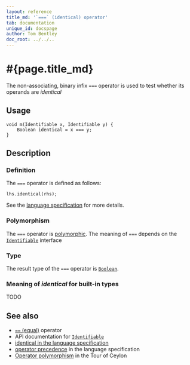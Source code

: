 ```yaml
---
layout: reference
title_md: '`===` (identical) operator'
tab: documentation
unique_id: docspage
author: Tom Bentley
doc_root: ../../..
---
```


# #{page.title_md}

The non-associating, binary infix `===` operator is used to test whether its operands 
are *identical*

## Usage 

<!-- try: -->
    void m(Identifiable x, Identifiable y) {
        Boolean identical = x === y;
    }

## Description

### Definition 

The `===` operator is defined as follows:

<!-- check:none -->
<!-- try: -->
    lhs.identical(rhs);

See the [language specification](#{site.urls.spec_current}#equalitycomparison) for more details.

### Polymorphism

The `===` operator is [polymorphic](#{page.doc_root}/reference/operator/operator-polymorphism). 
The meaning of `===` depends on the 
[`Identifiable`](#{site.urls.apidoc_current}/Identifiable.type.html) interface

### Type

The result type of the `===` operator is [`Boolean`](#{site.urls.apidoc_current}/Boolean.type.html).

### Meaning of *identical* for built-in types

TODO

## See also

* [`==` (equal)](../equal) operator
* API documentation for [`Identifiable`](#{site.urls.apidoc_current}/Identifiable.type.html)
* [identical in the language specification](#{site.urls.spec_current}#equalitycomparison)
* [operator precedence](#{site.urls.spec_current}#operatorprecedence) in the 
  language specification
* [Operator polymorphism](#{page.doc_root}/tour/language-module/#operator_polymorphism) 
  in the Tour of Ceylon
